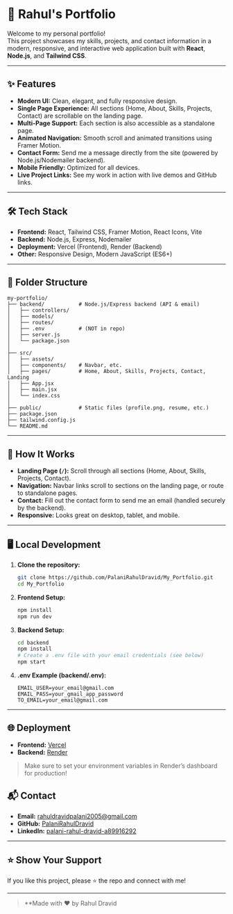 # 🚀 Rahul's Portfolio

Welcome to my personal portfolio!  
This project showcases my skills, projects, and contact information in a modern, responsive, and interactive web application built with **React**, **Node.js**, and **Tailwind CSS**.

---

## ✨ Features

- **Modern UI:** Clean, elegant, and fully responsive design.
- **Single Page Experience:** All sections (Home, About, Skills, Projects, Contact) are scrollable on the landing page.
- **Multi-Page Support:** Each section is also accessible as a standalone page.
- **Animated Navigation:** Smooth scroll and animated transitions using Framer Motion.
- **Contact Form:** Send me a message directly from the site (powered by Node.js/Nodemailer backend).
- **Mobile Friendly:** Optimized for all devices.
- **Live Project Links:** See my work in action with live demos and GitHub links.

---

## 🛠️ Tech Stack

- **Frontend:** React, Tailwind CSS, Framer Motion, React Icons, Vite
- **Backend:** Node.js, Express, Nodemailer
- **Deployment:** Vercel (Frontend), Render (Backend)
- **Other:** Responsive Design, Modern JavaScript (ES6+)

---

## 📂 Folder Structure

```
my-portfolio/
├── backend/           # Node.js/Express backend (API & email)
│   ├── controllers/
│   ├── models/
│   ├── routes/
│   ├── .env           # (NOT in repo)
│   ├── server.js
│   └── package.json
│
├── src/
│   ├── assets/
│   ├── components/    # Navbar, etc.
│   ├── pages/         # Home, About, Skills, Projects, Contact, Landing
│   ├── App.jsx
│   ├── main.jsx
│   └── index.css
│
├── public/            # Static files (profile.png, resume, etc.)
├── package.json
├── tailwind.config.js
└── README.md
```

---

## 🚦 How It Works

- **Landing Page (`/`):** Scroll through all sections (Home, About, Skills, Projects, Contact).
- **Navigation:** Navbar links scroll to sections on the landing page, or route to standalone pages.
- **Contact:** Fill out the contact form to send me an email (handled securely by the backend).
- **Responsive:** Looks great on desktop, tablet, and mobile.

---

## 🖥️ Local Development

1. **Clone the repository:**
   ```sh
   git clone https://github.com/PalaniRahulDravid/My_Portfolio.git
   cd My_Portfolio
   ```

2. **Frontend Setup:**
   ```sh
   npm install
   npm run dev
   ```

3. **Backend Setup:**
   ```sh
   cd backend
   npm install
   # Create a .env file with your email credentials (see below)
   npm start
   ```

4. **.env Example (backend/.env):**
   ```
   EMAIL_USER=your_email@gmail.com
   EMAIL_PASS=your_gmail_app_password
   TO_EMAIL=your_email@gmail.com
   ```

---

## 🌐 Deployment

- **Frontend:** [Vercel](https://vercel.com/)
- **Backend:** [Render](https://render.com/)

> Make sure to set your environment variables in Render’s dashboard for production!


## 📬 Contact

- **Email:** rahuldravidpalani2005@gmail.com
- **GitHub:** [PalaniRahulDravid](https://github.com/PalaniRahulDravid)
- **LinkedIn:** [palani-rahul-dravid-a89916292](https://www.linkedin.com/in/palani-rahul-dravid-a89916292/)

---

## ⭐️ Show Your Support

If you like this project, please ⭐️ the repo and connect with me!

---

> **Made with ❤️ by Rahul Dravid
